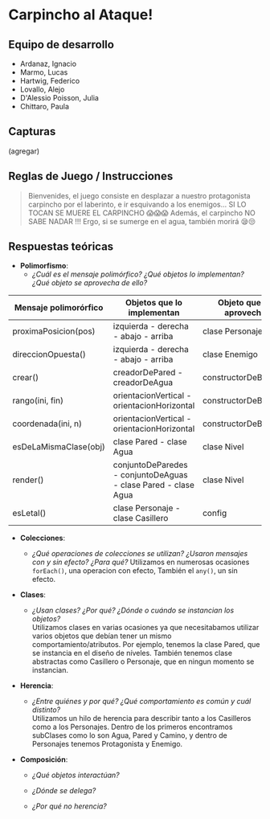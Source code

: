 # Carpincho al Ataque!

## Equipo de desarrollo

- Ardanaz, Ignacio
- Marmo, Lucas 
- Hartwig, Federico 
- Lovallo, Alejo
- D'Alessio Poisson, Julia
- Chittaro, Paula

## Capturas

(agregar)

## Reglas de Juego / Instrucciones

> Bienvenides, el juego consiste en desplazar a nuestro protagonista carpincho por el laberinto, e ir esquivando a los enemigos... SI LO TOCAN SE MUERE EL CARPINCHO 😱😱😱 Además, el carpincho NO SABE NADAR !!! Ergo, si se sumerge en el agua, también morirá 😪😒

## Respuestas teóricas

- **Polimorfismo**:  
   - *¿Cuál es el mensaje polimórfico? ¿Qué objetos lo implementan?  ¿Qué objeto se aprovecha de ello?*  
    
| Mensaje polimorórfico | Objetos que lo implementan | Objeto que se aprovecha |
| --- | ----------- | --- |
| proximaPosicion(pos) | izquierda - derecha - abajo - arriba | clase Personaje |
| direccionOpuesta() | izquierda - derecha - abajo - arriba | clase Enemigo |
| crear() | creadorDePared - creadorDeAgua | constructorDeBloques |
| rango(ini, fin) | orientacionVertical - orientacionHorizontal | constructorDeBloques |
| coordenada(ini, n) | orientacionVertical - orientacionHorizontal | constructorDeBloques |
| esDeLaMismaClase(obj) | clase Pared - clase Agua | clase Nivel |
| render() | conjuntoDeParedes - conjuntoDeAguas - clase Pared - clase Agua | clase Nivel |
| esLetal() | clase Personaje - clase Casillero | config |

- **Colecciones**:
   - *¿Qué operaciones de colecciones se utilizan? ¿Usaron mensajes con y sin efecto? ¿Para qué?*
   Utilizamos en numerosas ocasiones `forEach()`, una operacion con efecto, 
   También el `any()`, un sin efecto. 

- **Clases**:
   - *¿Usan clases? ¿Por qué? ¿Dónde o cuándo se instancian los objetos?*  
    Utilizamos clases en varias ocasiones ya que necesitabamos utilizar varios objetos que debían tener un mismo comportamiento/atributos. Por ejemplo, tenemos la clase Pared,
    que se instancia en el diseño de níveles.
    También tenemos clase abstractas como Casillero o Personaje, que en ningun momento se instancian.

- **Herencia**:
   - *¿Entre quiénes y por qué? ¿Qué comportamiento es común y cuál distinto?*  
    Utilizamos un hilo de herencia para describir tanto a los Casilleros como a los Personajes. Dentro de los primeros encontramos subClases como lo son Agua, Pared y Camino, y dentro de Personajes tenemos Protagonista y Enemigo.

- **Composición**:
   - *¿Qué objetos interactúan?*  

   - *¿Dónde se delega?*  


   - *¿Por qué no herencia?*  


